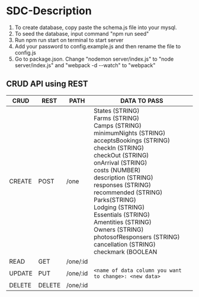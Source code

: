 # SDC-Description

1. To create database, copy paste the schema.js file into your mysql.
2. To seed the database, input command "npm run seed"
3. Run npm run start on terminal to start server
4. Add your password to config.example.js and then rename the file to config.js
5. Go to package.json. Change "nodemon server/index.js" to "node server/index.js" and "webpack -d --watch" to "webpack"

## CRUD API using REST

| CRUD   | REST   | PATH     | DATA TO PASS                                                                                                                                                                                                                                                                                                                                                                                                          |
|--------|--------|----------|-----------------------------------------------------------------------------------------------------------------------------------------------------------------------------------------------------------------------------------------------------------------------------------------------------------------------------------------------------------------------------------------------------------------------|
| CREATE | POST   | /one     | States (STRING)<br />Farms (STRING)<br />Camps (STRING)<br />minimumNights (STRING)<br />acceptsBookings (STRING)<br />checkIn (STRING)<br />checkOut (STRING)<br />onArrival (STRING)<br />costs (NUMBER)<br />description (STRING)<br />responses (STRING)<br />recommended (STRING)<br />Parks(STRING)<br />Lodging (STRING)<br />Essentials (STRING)<br />Amentities (STRING)<br />Owners (STRING)<br />photosofResponsers (STRING)<br />cancellation (STRING)<br />checkmark (BOOLEAN |
| READ   | GET    | /one/:id |                                                                                                                                                                                                                                                                                                                                                                                                                       |
| UPDATE | PUT    | /one/:id | ```<name of data column you want to change>: <new data>```                                                                                                                                                                                                                                                                                                                                                                  |
| DELETE | DELETE | /one/:id |                                                                                                                                                                                                                                                                                                                                                                                                                       |
